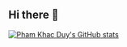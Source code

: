 ## Hi there 👋

[![Pham Khac Duy's GitHub stats](https://github-readme-stats.vercel.app/api/top-langs/?username=pkduy2006&theme=github_dark&hide_border=true&layout=compact)](https://github.com/pkduy2006)

<!--
**pkduy2006/pkduy2006** is a ✨ _special_ ✨ repository because its `README.md` (this file) appears on your GitHub profile.

Here are some ideas to get you started:

- 🔭 I’m currently working on ...
- 🌱 I’m currently learning ...
- 👯 I’m looking to collaborate on ...
- 🤔 I’m looking for help with ...
- 💬 Ask me about ...
- 📫 How to reach me: ...
- 😄 Pronouns: ...
- ⚡ Fun fact: ...
-->
